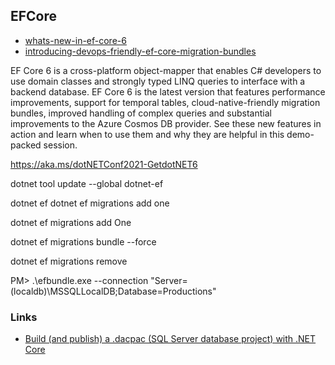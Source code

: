## EFCore

- [whats-new-in-ef-core-6](https://docs.microsoft.com/en-us/events/dotnetconf-2021/whats-new-in-ef-core-6)
- [introducing-devops-friendly-ef-core-migration-bundles](https://devblogs.microsoft.com/dotnet/introducing-devops-friendly-ef-core-migration-bundles/)

EF Core 6 is a cross-platform object-mapper that enables C# developers to use domain classes and strongly typed LINQ queries 
to interface with a backend database. EF Core 6 is the latest version that features performance improvements, 
support for temporal tables, cloud-native-friendly migration bundles, 
improved handling of complex queries and substantial improvements to the Azure Cosmos DB provider. 
See these new features in action and learn when to use them and why they are helpful in this demo-packed session.

https://aka.ms/dotNETConf2021-GetdotNET6


dotnet tool update --global dotnet-ef

dotnet ef
dotnet ef migrations add one


dotnet ef migrations add One

dotnet ef migrations bundle --force

dotnet ef migrations remove


PM> .\efbundle.exe --connection "Server=(localdb)\MSSQLLocalDB;Database=Productions"



### Links
- [Build (and publish) a .dacpac (SQL Server database project) with .NET Core](https://erikej.github.io/efcore/2020/05/11/ssdt-dacpac-netcore.html)
